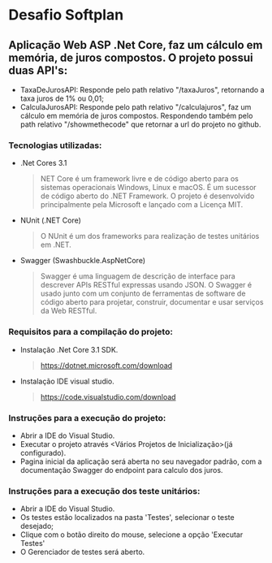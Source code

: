 # Desafio Softplan 
## Aplicação Web ASP .Net Core, faz um cálculo em memória, de juros compostos. O projeto possui duas API's:
- TaxaDeJurosAPI: Responde pelo path relativo "/taxaJuros", retornando a taxa juros de 1% ou 0,01;
- CalculaJurosAPI: Responde pelo path relativo "/calculajuros", faz um cálculo em memória de juros compostos. Respondendo também pelo path relativo "/showmethecode" que retornar a url do projeto no github.
 
### Tecnologias utilizadas:
- .Net Cores 3.1
    > NET Core é um framework livre e de código aberto para os sistemas operacionais Windows, Linux e macOS. É um sucessor de código aberto do .NET Framework. O projeto é desenvolvido principalmente pela Microsoft e lançado com a Licença MIT.
- NUnit (.NET Core)
    > O NUnit é um dos frameworks para realização de testes unitários em .NET.
- Swagger (Swashbuckle.AspNetCore)
    > Swagger é uma linguagem de descrição de interface para descrever APIs RESTful expressas usando JSON. O Swagger é usado junto com um conjunto de ferramentas de software de código aberto para projetar, construir, documentar e usar serviços da Web RESTful.

### Requisitos para a compilação do projeto:
- Instalação .Net Core 3.1 SDK.
    > https://dotnet.microsoft.com/download 
- Instalação IDE visual studio.
    > https://code.visualstudio.com/download

### Instruções para a execução do projeto:
- Abrir a IDE do Visual Studio.
- Executar o projeto através <Vários Projetos de Inicialização>(já configurado).
- Pagina inicial da aplicação será aberta no seu navegador padrão, com a documentação Swagger do endpoint para calculo dos juros.

### Instruções para a execução dos teste unitários:
- Abrir a IDE do Visual Studio.
- Os testes estão localizados na pasta 'Testes', selecionar o teste desejado;
- Clique com o botão direito do mouse, selecione a opção 'Executar Testes'
- O Gerenciador de testes será aberto.
